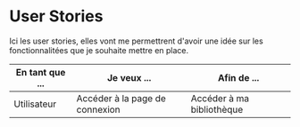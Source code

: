 # User Stories

Ici les user stories, elles vont me permettrent d'avoir une idée sur les fonctionnalitées que je souhaite mettre en place.

| En tant que ... | Je veux ... | Afin de ... |
|----|----|----|
| Utilisateur | Accéder à la page de connexion | Accéder à ma bibliothèque |
